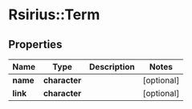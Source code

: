 # Rsirius::Term



## Properties
Name | Type | Description | Notes
------------ | ------------- | ------------- | -------------
**name** | **character** |  | [optional] 
**link** | **character** |  | [optional] 



